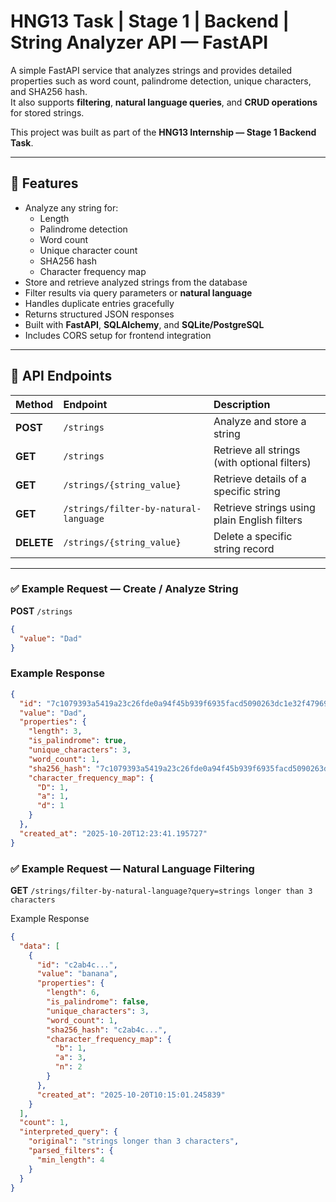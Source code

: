 # HNG13 Task | Stage 1 | Backend | String Analyzer API — FastAPI

A simple FastAPI service that analyzes strings and provides detailed properties such as word count, palindrome detection, unique characters, and SHA256 hash.  
It also supports **filtering**, **natural language queries**, and **CRUD operations** for stored strings.

This project was built as part of the **HNG13 Internship — Stage 1 Backend Task**.

---

## 🚀 Features

- Analyze any string for:
  - Length  
  - Palindrome detection  
  - Word count  
  - Unique character count  
  - SHA256 hash  
  - Character frequency map
- Store and retrieve analyzed strings from the database
- Filter results via query parameters or **natural language**
- Handles duplicate entries gracefully
- Returns structured JSON responses
- Built with **FastAPI**, **SQLAlchemy**, and **SQLite/PostgreSQL**
- Includes CORS setup for frontend integration

---

## 🧩 API Endpoints

| Method | Endpoint | Description |
|:-------|:----------|:-------------|
| **POST** | `/strings` | Analyze and store a string |
| **GET** | `/strings` | Retrieve all strings (with optional filters) |
| **GET** | `/strings/{string_value}` | Retrieve details of a specific string |
| **GET** | `/strings/filter-by-natural-language` | Retrieve strings using plain English filters |
| **DELETE** | `/strings/{string_value}` | Delete a specific string record |

---

### ✅ Example Request — Create / Analyze String

**POST** `/strings`

```json
{
  "value": "Dad"
}

```

### Example Response
```json
{
  "id": "7c1079393a5419a23c26fde0a94f45b939f6935facd5090263dc1e32f47969f3",
  "value": "Dad",
  "properties": {
    "length": 3,
    "is_palindrome": true,
    "unique_characters": 3,
    "word_count": 1,
    "sha256_hash": "7c1079393a5419a23c26fde0a94f45b939f6935facd5090263dc1e32f47969f3",
    "character_frequency_map": {
      "D": 1,
      "a": 1,
      "d": 1
    }
  },
  "created_at": "2025-10-20T12:23:41.195727"
}

```

### ✅ Example Request — Natural Language Filtering

**GET** `/strings/filter-by-natural-language?query=strings longer than 3 characters`


Example Response
```json
{
  "data": [
    {
      "id": "c2ab4c...",
      "value": "banana",
      "properties": {
        "length": 6,
        "is_palindrome": false,
        "unique_characters": 3,
        "word_count": 1,
        "sha256_hash": "c2ab4c...",
        "character_frequency_map": {
          "b": 1,
          "a": 3,
          "n": 2
        }
      },
      "created_at": "2025-10-20T10:15:01.245839"
    }
  ],
  "count": 1,
  "interpreted_query": {
    "original": "strings longer than 3 characters",
    "parsed_filters": {
      "min_length": 4
    }
  }
}
